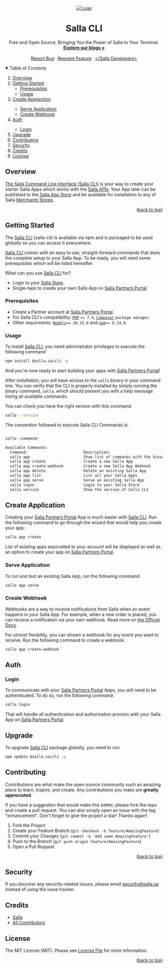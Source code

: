 <div id="top"></div>

<br />
<div align="center">
     <a href="https://salla.dev">
          <img src="https://salla.dev/wp-content/uploads/2021/12/salla-cli-github-banner-1.png" alt="Logo" width="%100"
               height="%100">
     </a>
     <h1 align="center">Salla CLI</h1>
     <p align="center">
          Free and Open Source, Bringing You the Power of Salla to Your Terminal.
          <br />
          <a href="https://salla.dev/"><strong>Explore our blogs »</strong></a>
          <br />
          <br />
          <a href="https://github.com/SallaApp/Salla-CLI/issues/new">Report Bug</a> ·
          <a href="https://github.com/SallaApp/Salla-CLI/discussions/new">Request Feature</a> . <a
               href="https://t.me/salladev">&lt;/Salla Developers&gt;</a>
     </p>
</div>

<!-- TABLE OF CONTENTS -->
<details open>
     <summary>Table of Contents</summary>
     <ol>
          <li>
               <a href="#overview">Overview</a>
          </li>
          <li>
               <a href="#getting-started">Getting Started</a>
               <ul>
                    <li><a href="#prerequisites">Prerequisites</a></li>
                    <li><a href="#usage">Usage</a></li>
               </ul>
          <li><a href="#create-application">Create Appliaction</a></li>
          <ul>
                    <li><a href="#serve-application">Serve Application</a></li>
                    <li><a href="#create-webhook">Create Webhook</a></li>
               </ul>
          <li><a href="#auth">Auth</a></li>
          <ul>
                    <li><a href="#login">Login</a></li>
          </ul>
          <li><a href="#upgrade">Upgrade</a></li>
          </li>
          <li><a href="#contributing">Contributing</a></li>
          <li><a href="#security">Security</a></li>
          <li><a href="#credits">Credits</a></li>
          <li><a href="#license">License</a></li>
          </li>
     </ol>
</details>
<!-- Overview -->

## Overview

[The Salla Command Line Interface (Salla CLI)](https://github.com/SallaApp/Salla-CLI) is your way to create your starter Salla Apps which works with the [Salla APIs](https://docs.salla.dev/). Your App later can be published to the [Salla App Store](https://apps.salla.sa/) and be available for installation to any of Salla [Merchants Stores](https://salla.sa/).

<p align="right">(<a href="#top">back to top</a>)</p>

<!-- GETTING STARTED -->

## Getting Started

The [Salla CLI](https://github.com/SallaApp/Salla-CLI) (salla-cli) is available via npm and is packaged to be used globally so you can access it everywhere.

[Salla CLI](https://github.com/SallaApp/Salla-CLI) comes with an easy to use, straight-forward commands that does the complete setup to your Salla App. To be ready, you will need some prerequisites which will be listed hereafter.

What can you use [Salla CLI](https://github.com/SallaApp/Salla-CLI) for?

- Login to your [Salla Store]().
- Single-taps to create your own Salla App on [Salla Partners Portal](https://salla.partners/).

### Prerequisites

- Create a Partner account at [Salla Partners Portal](https://salla.partners/).
- For Salla CLI's compatibility: [`PHP`](https://www.php.net/) `>= 7.4`, [`Composer`](https://getcomposer.org/) `package manager`.
- Other requirments: [`Nodejs`](https://nodejs.org/en/)`>= 10.15.0` and [`npm`](https://www.npmjs.com/)`>= 6.14.0`.

### Usage

<!-- ### Installation -->

To install [Salla CLI](https://github.com/SallaApp/Salla-CLI), you need administrator privileges to execute the following command

```bash
npm install @salla.sa/cli -g
```

And you're now ready to start building your apps with [Salla Partners Portal](https://salla.partners/)!

<!-- Image Workflow -->

<!-- ![](https://salla.dev/wp-content/uploads/2020/05/salla-cli-install.png) -->

After installation, you will have access to the `salla` binary in your command line. You can verify that the CLI is properly installed by simply running the binary command, `salla`, which should present you with a help message listing all available commands.

You can check you have the right version with this command:

```bash
salla --version
```

The convention followed to execute Salla CLI Commands is:

```bash

salla <command>

Available Commands:
  Command:                         Description:                                      Properties:
  salla app                        Show list of commands with the binary `app`       -
  salla app create                 Create a new Salla App                            -
  salla app create-webhook         Create a new Salla App Webhook                    [event.name]
  salla app delete                 Delete an existing Salla App                      [app.id]
  salla app list                   List all your Salla Apps                          -
  salla app serve                  Serve an existing Salla App                       [--port]
  salla login                      Login to your Salla Store                         -
  salla version                    Show the version of Salla CLI                     -
```

## Create Application

Creating your [Salla Partners Portal](https://salla.partners/) App is much easier with [Salla CLI](https://github.com/SallaApp/Salla-CLI). Run the following command to go through the wizard that would help you create your app:

```bash
salla app create
```

List of existing apps assocaited to your account will be displayed as well as an option to create your app on [Salla Partners Portal](https://salla.partners/).

<!-- ![](InteractiveTerminalActivityPicture) -->

### Serve Application

To run and test an existing Salla App, run the following command:

```bash
salla app serve
```

<!-- ![](InteractiveTerminalActivityPicture) -->

### Create Webhook

Webhooks are a way to receive notifications from Salla when an event happens in your Salla App. For example, when a new order is placed, you can receive a notification via your own webhook. Read more on [the Official Docs](https://docs.salla.dev/docs/merchant/ZG9jOjI0NTE3NDg1-webhook).

For utmost flexibility, you can stream a webhook for any event you want to receive. Run the following command to create a webhook:

```bash
salla app create-webhook
```

<!-- ![](InteractiveTerminalActivityPicture) -->

## Auth

### Login

To communicate with your [Salla Partners Portal](https://salla.partners/) Apps, you will need to be authenticated. To do so, run the following command:

```bash
salla login
```

That will handle all authentication and authorization process with your Salla App on [Salla Partners Portal](https://salla.partners/).

<!-- ![](InteractiveTerminalActivityPicture) -->

## Upgrade

To upgrade [Salla CLI](https://github.com/SallaApp/Salla-CLI) package globally, you need to run:

``` bash
npm update @salla.sa/cli -g
```

## Contributing

Contributions are what make the open-source community such an amazing place to learn, inspire, and create.
Any contributions you make are **greatly appreciated**.

If you have a suggestion that would make this better, please fork the repo and create a pull request.
You can also simply open an issue with the tag "enhancement". Don't forget to give the project a star! Thanks again!

1. Fork the Project
2. Create your Feature Branch (`git checkout -b feature/AmazingFeature`)
3. Commit your Changes (`git commit -m 'Add some AmazingFeature'`)
4. Push to the Branch (`git push origin feature/AmazingFeature`)
5. Open a Pull Request

<p align="right">(<a href="#top">back to top</a>)</p>

## Security

If you discover any security-related issues, please email security@salla.sa instead of using the issue tracker.

## Credits

- [Salla](https://github.com/sallaApp)
- [All Contributors](../../contributors)

## License

The MIT License (MIT). Please see [License File](LICENSE.md) for more information.

<p align="right">(<a href="#top">back to top</a>)</p>
